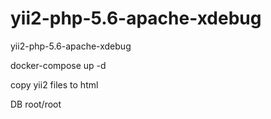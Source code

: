 # yii2-php-5.6-apache-xdebug
yii2-php-5.6-apache-xdebug

docker-compose up -d

copy yii2 files to html 

DB root/root
